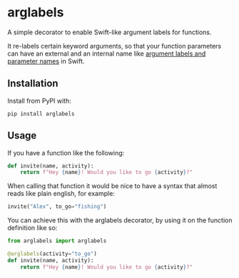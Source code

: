 # arglabels

A simple decorator to enable Swift-like argument labels for functions.

It re-labels certain keyword arguments, so that your function parameters can have an external and an internal name like [argument labels and parameter names](https://docs.swift.org/swift-book/LanguageGuide/Functions.html#ID166) in Swift.

## Installation

Install from PyPI with:

```
pip install arglabels
```

## Usage

If you have a function like the following:

```python
def invite(name, activity):
    return f"Hey {name}! Would you like to go {activity}?"
```

When calling that function it would be nice to have a syntax that almost reads like plain english, for example:

```python
invite("Alex", to_go="fishing")
```

You can achieve this with the arglabels decorator, by using it on the function definition like so:

```python
from arglabels import arglabels

@arglabels(activity="to_go")
def invite(name, activity):
    return f"Hey {name}! Would you like to go {activity}?"
```
